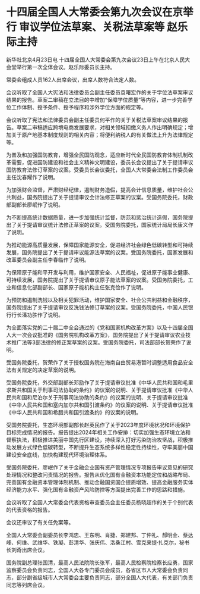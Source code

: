 # 十四届全国人大常委会第九次会议在京举行 审议学位法草案、关税法草案等 赵乐际主持

新华社北京4月23日电 十四届全国人大常委会第九次会议23日上午在北京人民大会堂举行第一次全体会议。赵乐际委员长主持。

常委会组成人员162人出席会议，出席人数符合法定人数。

会议听取了全国人大宪法和法律委员会副主任委员袁曙宏作的关于学位法草案审议结果的报告。草案二审稿在立法目的中增加“保障学位质量”等内容，进一步完善学位工作体制、授予条件、授予程序和涉外学位方面的规定等。

会议听取了宪法和法律委员会副主任委员何平作的关于关税法草案审议结果的报告。草案二审稿适应跨境电商发展要求，对相关领域扣缴义务人作出明确规定；增加关于原产地基本制度规则的相关内容；将便利纳税人的有关做法上升为法律规定等。

为普及和加强国防教育，增强全民国防观念，适应新时代全民国防教育体制机制改革需要，促进国防建设和社会主义精神文明建设，委员长会议提出了关于提请审议国防教育法修订草案的议案。受委员长会议委托，全国人大常委会法制工作委员会主任沈春耀作了说明。

为加强财会监督，严肃财经纪律，遏制财务造假，提高会计信息质量，维护社会公共利益，国务院提出了关于提请审议会计法修正草案的议案。受国务院委托，财政部副部长廖岷作了说明。

为不断提高统计数据质量，进一步加强统计监督，防范和惩治统计造假，国务院提出了关于提请审议统计法修正草案的议案。受国务院委托，国家统计局局长康义作了说明。

为推动能源高质量发展，保障国家能源安全，促进经济社会绿色低碳转型和可持续发展，国务院提出了关于提请审议能源法草案的议案。受国务院委托，国家发展和改革委员会副主任李春临作了说明。

为保障原子能和平开发与利用，维护国家安全、人民福祉，促进原子能事业健康、可持续发展，国务院提出了关于提请审议原子能法草案的议案。受国务院委托，工业和信息化部副部长、国家原子能机构主任张克俭作了说明。

为预防和遏制洗钱以及相关犯罪活动，维护国家安全、社会公共利益和金融秩序，国务院提出了关于提请审议反洗钱法修订草案的议案。受国务院委托，中国人民银行行长潘功胜作了说明。

为全面落实党的二十届二中全会通过的《党和国家机构改革方案》以及十四届全国人大一次会议批准的《国务院机构改革方案》，国务院提出了关于提请审议农业技术推广法等3部法律的修正案草案的议案。受国务院委托，司法部部长贺荣作了说明。

受国务院委托，贺荣作了关于授权国务院在海南自由贸易港暂时调整适用食品安全法有关规定的决定草案的说明。

受国务院委托，外交部副部长邓励作了关于提请审议批准《中华人民共和国和毛里求斯共和国关于刑事司法协助的条约》的议案的说明、关于提请审议批准《中华人民共和国和尼泊尔关于刑事司法协助的条约》的议案的说明、关于提请审议批准《中华人民共和国和塞内加尔共和国引渡条约》的议案的说明、关于提请审议批准《中华人民共和国和希腊共和国引渡条约》的议案的说明。

受国务院委托，生态环境部副部长赵英民作了关于2023年度环境状况和环境保护目标完成情况的报告。报告提出2024年相关工作安排：切实加强生态环境立法和督察执法，积极推进美丽中国先行区建设，持续深入打好污染防治攻坚战，积极推动发展方式绿色低碳转型，不断提升生态系统多样性稳定性持续性，守牢美丽中国建设安全底线，加快构建现代环境治理体系。

受国务院委托，廖岷作了关于金融企业国有资产管理情况专项报告审议意见的研究处理情况和整改问责情况的报告。报告从优化国有金融资本功能定位和战略布局、完善国有金融资本管理体制机制、推动金融国资国企提质增效、提高金融服务实体经济能力水平、强化国有金融资产风险防控等方面提出完善工作的思路和措施。

会议听取了全国人大常委会代表资格审查委员会主任委员杨晓超作的关于个别代表的代表资格的报告。

会议还审议了有关任免案等。

全国人大常委会副委员长李鸿忠、王东明、肖捷、郑建邦、丁仲礼、郝明金、蔡达峰、何维、武维华、铁凝、彭清华、张庆伟、洛桑江村、雪克来提·扎克尔，秘书长刘奇出席会议。

国务院副总理张国清，最高人民法院院长张军，最高人民检察院检察长应勇，国家监察委员会负责同志，全国人大各专门委员会成员，各省区市人大常委会负责同志，部分副省级城市人大常委会主要负责同志，部分全国人大代表，有关部门负责同志等列席会议。

